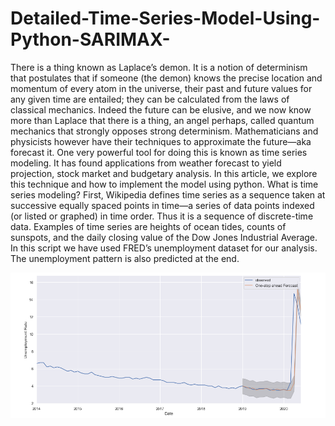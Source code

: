 # Detailed-Time-Series-Model-Using-Python-SARIMAX-

There is a thing known as Laplace’s demon. It is a notion of determinism that postulates that if someone (the demon) knows the precise location and momentum of every atom in the universe, their past and future values for any given time are entailed; they can be calculated from the laws of classical mechanics.
Indeed the future can be elusive, and we now know more than Laplace that there is a thing, an angel perhaps, called quantum mechanics that strongly opposes strong determinism. Mathematicians and physicists however have their techniques to approximate the future—aka forecast it. One very powerful tool for doing this is known as time series modeling. It has found applications from weather forecast to yield projection, stock market and budgetary analysis. 
In this article, we explore this technique and how to implement the model using python. 
What is time series modeling?
First, Wikipedia defines time series as a sequence taken at successive equally spaced points in time—a series of data points indexed (or listed or graphed) in time order. Thus it is a sequence of discrete-time data. Examples of time series are heights of ocean tides, counts of sunspots, and the daily closing value of the Dow Jones Industrial Average.
In this script we have used FRED’s unemployment dataset for our analysis. The unemployment pattern is also predicted at the end.

![alt text](https://github.com/ACMoriarty/Detailed-Time-Series-Model-Using-Python-SARIMAX-/blob/master/unRate_chart.PNG)
